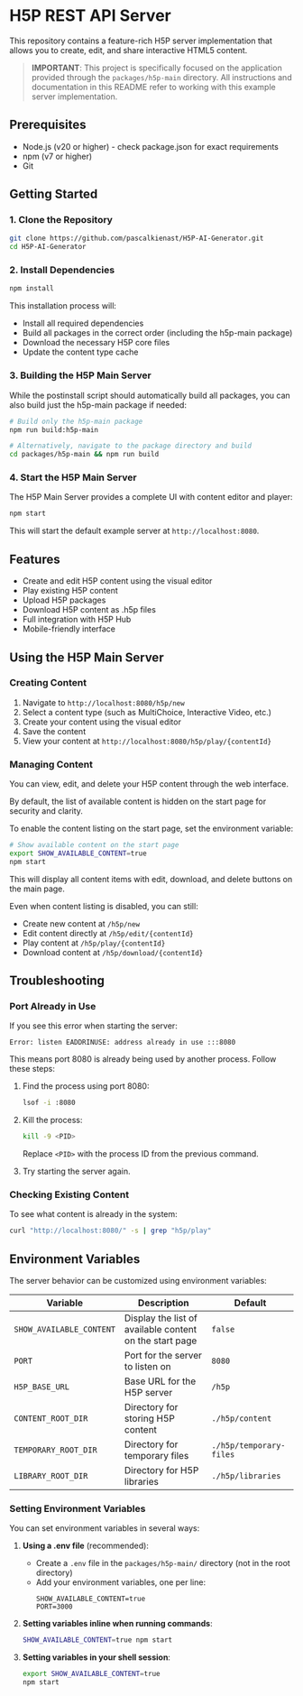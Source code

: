 # H5P REST API Server

This repository contains a feature-rich H5P server implementation that allows you to create, edit, and share interactive HTML5 content.

> **IMPORTANT**: This project is specifically focused on the application provided through the `packages/h5p-main` directory. All instructions and documentation in this README refer to working with this example server implementation.

## Prerequisites

- Node.js (v20 or higher) - check package.json for exact requirements
- npm (v7 or higher)
- Git

## Getting Started

### 1. Clone the Repository

```bash
git clone https://github.com/pascalkienast/H5P-AI-Generator.git
cd H5P-AI-Generator
```

### 2. Install Dependencies

```bash
npm install
```

This installation process will:
- Install all required dependencies
- Build all packages in the correct order (including the h5p-main package)
- Download the necessary H5P core files
- Update the content type cache

### 3. Building the H5P Main Server

While the postinstall script should automatically build all packages, you can also build just the h5p-main package if needed:

```bash
# Build only the h5p-main package
npm run build:h5p-main

# Alternatively, navigate to the package directory and build
cd packages/h5p-main && npm run build
```

### 4. Start the H5P Main Server

The H5P Main Server provides a complete UI with content editor and player:

```bash
npm start
```

This will start the default example server at `http://localhost:8080`.

## Features

- Create and edit H5P content using the visual editor
- Play existing H5P content
- Upload H5P packages
- Download H5P content as .h5p files
- Full integration with H5P Hub
- Mobile-friendly interface

## Using the H5P Main Server

### Creating Content

1. Navigate to `http://localhost:8080/h5p/new`
2. Select a content type (such as MultiChoice, Interactive Video, etc.)
3. Create your content using the visual editor
4. Save the content
5. View your content at `http://localhost:8080/h5p/play/{contentId}`

### Managing Content

You can view, edit, and delete your H5P content through the web interface.

By default, the list of available content is hidden on the start page for security and clarity. 

To enable the content listing on the start page, set the environment variable:

```bash
# Show available content on the start page
export SHOW_AVAILABLE_CONTENT=true
npm start
```

This will display all content items with edit, download, and delete buttons on the main page.

Even when content listing is disabled, you can still:
- Create new content at `/h5p/new`
- Edit content directly at `/h5p/edit/{contentId}`
- Play content at `/h5p/play/{contentId}`
- Download content at `/h5p/download/{contentId}`

## Troubleshooting

### Port Already in Use

If you see this error when starting the server:

```
Error: listen EADDRINUSE: address already in use :::8080
```

This means port 8080 is already being used by another process. Follow these steps:

1. Find the process using port 8080:
   ```bash
   lsof -i :8080
   ```

2. Kill the process:
   ```bash
   kill -9 <PID>
   ```
   Replace `<PID>` with the process ID from the previous command.

3. Try starting the server again.

### Checking Existing Content

To see what content is already in the system:

```bash
curl "http://localhost:8080/" -s | grep "h5p/play"
```

## Environment Variables

The server behavior can be customized using environment variables:

| Variable | Description | Default |
|----------|-------------|---------|
| `SHOW_AVAILABLE_CONTENT` | Display the list of available content on the start page | `false` |
| `PORT` | Port for the server to listen on | `8080` |
| `H5P_BASE_URL` | Base URL for the H5P server | `/h5p` |
| `CONTENT_ROOT_DIR` | Directory for storing H5P content | `./h5p/content` |
| `TEMPORARY_ROOT_DIR` | Directory for temporary files | `./h5p/temporary-files` |
| `LIBRARY_ROOT_DIR` | Directory for H5P libraries | `./h5p/libraries` |

### Setting Environment Variables

You can set environment variables in several ways:

1. **Using a .env file** (recommended):
   - Create a `.env` file in the `packages/h5p-main/` directory (not in the root directory)
   - Add your environment variables, one per line:
     ```
     SHOW_AVAILABLE_CONTENT=true
     PORT=3000
     ```

2. **Setting variables inline when running commands**:
   ```bash
   SHOW_AVAILABLE_CONTENT=true npm start
   ```

3. **Setting variables in your shell session**:
   ```bash
   export SHOW_AVAILABLE_CONTENT=true
   npm start
   ```
